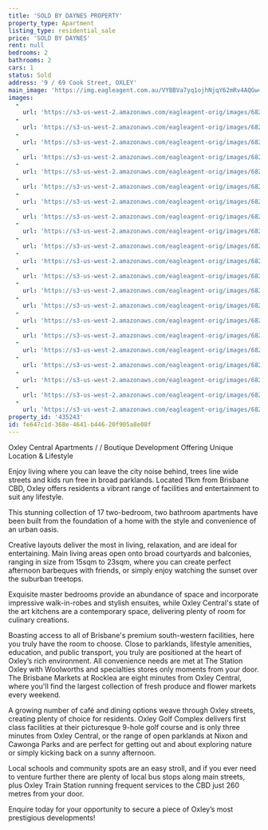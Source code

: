 ```yaml
---
title: 'SOLD BY DAYNES PROPERTY'
property_type: Apartment
listing_type: residential_sale
price: 'SOLD BY DAYNES'
rent: null
bedrooms: 2
bathrooms: 2
cars: 1
status: Sold
address: '9 / 69 Cook Street, OXLEY'
main_image: 'https://img.eagleagent.com.au/VYBBVa7yq1ojhNjqY62mRv4AQGw=/1280x854/smart/https://s3-us-west-2.amazonaws.com/eagleagent-orig/images/6822134/130469042-image-M.jpg'
images:
  -
    url: 'https://s3-us-west-2.amazonaws.com/eagleagent-orig/images/6822154/130469042-image-U.jpg'
  -
    url: 'https://s3-us-west-2.amazonaws.com/eagleagent-orig/images/6822153/130469042-image-T.jpg'
  -
    url: 'https://s3-us-west-2.amazonaws.com/eagleagent-orig/images/6822152/130469042-image-S.jpg'
  -
    url: 'https://s3-us-west-2.amazonaws.com/eagleagent-orig/images/6822151/130469042-image-R.jpg'
  -
    url: 'https://s3-us-west-2.amazonaws.com/eagleagent-orig/images/6822150/130469042-image-Q.jpg'
  -
    url: 'https://s3-us-west-2.amazonaws.com/eagleagent-orig/images/6822149/130469042-image-P.jpg'
  -
    url: 'https://s3-us-west-2.amazonaws.com/eagleagent-orig/images/6822148/130469042-image-O.jpg'
  -
    url: 'https://s3-us-west-2.amazonaws.com/eagleagent-orig/images/6822147/130469042-image-N.jpg'
  -
    url: 'https://s3-us-west-2.amazonaws.com/eagleagent-orig/images/6822146/130469042-image-L.jpg'
  -
    url: 'https://s3-us-west-2.amazonaws.com/eagleagent-orig/images/6822145/130469042-image-K.jpg'
  -
    url: 'https://s3-us-west-2.amazonaws.com/eagleagent-orig/images/6822144/130469042-image-J.jpg'
  -
    url: 'https://s3-us-west-2.amazonaws.com/eagleagent-orig/images/6822143/130469042-image-I.jpg'
  -
    url: 'https://s3-us-west-2.amazonaws.com/eagleagent-orig/images/6822142/130469042-image-H.jpg'
  -
    url: 'https://s3-us-west-2.amazonaws.com/eagleagent-orig/images/6822141/130469042-image-G.jpg'
  -
    url: 'https://s3-us-west-2.amazonaws.com/eagleagent-orig/images/6822140/130469042-image-F.jpg'
  -
    url: 'https://s3-us-west-2.amazonaws.com/eagleagent-orig/images/6822139/130469042-image-E.jpg'
  -
    url: 'https://s3-us-west-2.amazonaws.com/eagleagent-orig/images/6822138/130469042-image-D.jpg'
  -
    url: 'https://s3-us-west-2.amazonaws.com/eagleagent-orig/images/6822137/130469042-image-C.jpg'
  -
    url: 'https://s3-us-west-2.amazonaws.com/eagleagent-orig/images/6822136/130469042-image-B.jpg'
  -
    url: 'https://s3-us-west-2.amazonaws.com/eagleagent-orig/images/6822135/130469042-image-A.jpg'
  -
    url: 'https://s3-us-west-2.amazonaws.com/eagleagent-orig/images/6822134/130469042-image-M.jpg'
property_id: '435243'
id: fe647c1d-368e-4641-b446-20f905a8e08f
---
```

Oxley Central Apartments / / Boutique Development Offering Unique Location & Lifestyle

Enjoy living where you can leave the city noise behind, trees line wide streets and kids run free in broad parklands. Located 11km from Brisbane CBD, Oxley offers residents a vibrant range of facilities and entertainment to suit any lifestyle.

This stunning collection of 17 two-bedroom, two bathroom apartments have been built from the foundation of a home with the style and convenience of an urban oasis.

Creative layouts deliver the most in living, relaxation, and are ideal for entertaining. Main living areas open onto broad courtyards and balconies, ranging in size from 15sqm to 23sqm, where you can create perfect afternoon barbeques with friends, or simply enjoy watching the sunset over the suburban treetops.

Exquisite master bedrooms provide an abundance of space and incorporate impressive walk-in-robes and stylish ensuites, while Oxley Central's state of the art kitchens are a contemporary space, delivering plenty of room for culinary creations.

Boasting access to all of Brisbane's premium south-western facilities, here you truly have the room to choose. Close to parklands, lifestyle amenities, education, and public transport, you truly are positioned at the heart of Oxley’s rich environment. All convenience needs are met at The Station Oxley with Woolworths and specialties stores only moments from your door. The Brisbane Markets at Rocklea are eight minutes from Oxley Central, where you'll find the largest collection of fresh produce and flower markets every weekend.

A growing number of café and dining options weave through Oxley streets, creating plenty of choice for residents. Oxley Golf Complex delivers first class facilities at their picturesque 9-hole golf course and is only three minutes from Oxley Central, or the range of open parklands at Nixon and Cawonga Parks and are perfect for getting out and about exploring nature or simply kicking back on a sunny afternoon.

Local schools and community spots are an easy stroll, and if you ever need to venture further there are plenty of local bus stops along main streets, plus Oxley Train Station running frequent services to the CBD just 260 metres from your door.

Enquire today for your opportunity to secure a piece of Oxley’s most prestigious developments!